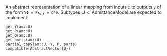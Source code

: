 An abstract representation of a linear mapping from inputs `x` to outputs `y` of the form `YΦ = Px`, `y = QᵀΦ`. Subtypes U <: AdmittanceModel are expected to implement:

```
get_Y(am::U)
get_P(am::U)
get_Q(am::U)
get_ports(am::U)
partial_copy(am::U; Y, P, ports)
compatible(AbstractVector{U})
```
